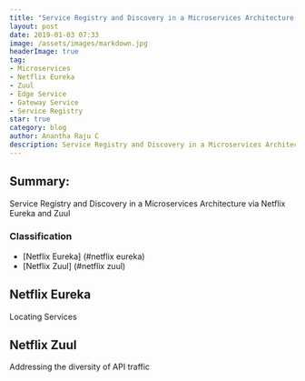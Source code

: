```yaml
---
title: "Service Registry and Discovery in a Microservices Architecture via Netflix Eureka and Zuul"
layout: post
date: 2019-01-03 07:33
image: /assets/images/markdown.jpg
headerImage: true
tag:
- Microservices
- Netflix Eureka
- Zuul
- Edge Service
- Gateway Service
- Service Registry
star: true
category: blog
author: Anantha Raju C
description: Service Registry and Discovery in a Microservices Architecture via Netflix Eureka and Zuul
---
```


## Summary:

Service Registry and Discovery in a Microservices Architecture via Netflix Eureka and Zuul

### Classification
- [Netflix Eureka] (#netflix eureka)
- [Netflix Zuul] (#netflix zuul)

## Netflix Eureka

Locating Services

## Netflix Zuul

Addressing the diversity of API traffic 